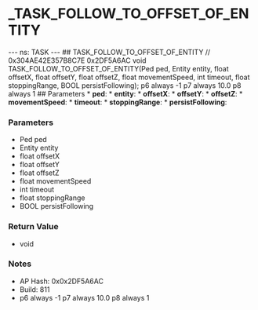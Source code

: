 # _TASK_FOLLOW_TO_OFFSET_OF_ENTITY

--- ns: TASK --- ## TASK_FOLLOW_TO_OFFSET_OF_ENTITY  // 0x304AE42E357B8C7E 0x2DF5A6AC void TASK_FOLLOW_TO_OFFSET_OF_ENTITY(Ped ped, Entity entity, float offsetX, float offsetY, float offsetZ, float movementSpeed, int timeout, float stoppingRange, BOOL persistFollowing);  p6 always -1 p7 always 10.0 p8 always 1  ## Parameters * **ped**: * **entity**: * **offsetX**: * **offsetY**: * **offsetZ**: * **movementSpeed**: * **timeout**: * **stoppingRange**: * **persistFollowing**:

### Parameters
* Ped ped
* Entity entity
* float offsetX
* float offsetY
* float offsetZ
* float movementSpeed
* int timeout
* float stoppingRange
* BOOL persistFollowing

### Return Value
* void

### Notes
* AP Hash: 0x0x2DF5A6AC
* Build: 811
* p6 always -1
p7 always 10.0
p8 always 1

